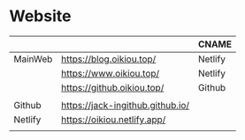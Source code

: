 # Website

|         |                                  | CNAME   |
| ------- | -------------------------------- | ------- |
| MainWeb | https://blog.oikiou.top/         | Netlify |
|         | https://www.oikiou.top/          | Netlify |
|         | https://github.oikiou.top/       | Github  |
|         |                                  |         |
| Github  | https://jack-ingithub.github.io/ |         |
| Netlify | https://oikiou.netlify.app/      |         |
|         |                                  |         |

